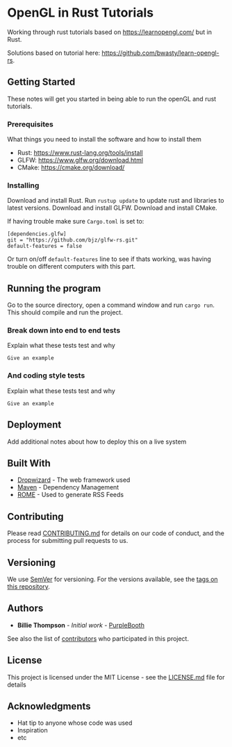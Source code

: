 # OpenGL in Rust Tutorials

Working through rust tutorials based on https://learnopengl.com/ but in Rust.

Solutions based on tutorial here: https://github.com/bwasty/learn-opengl-rs.

## Getting Started

These notes will get you started in being able to run the openGL and rust tutorials. 

### Prerequisites

What things you need to install the software and how to install them

- Rust: https://www.rust-lang.org/tools/install
- GLFW: https://www.glfw.org/download.html
- CMake: https://cmake.org/download/

### Installing

Download and install Rust.
Run `rustup update` to update rust and libraries to latest versions.
Download and install GLFW.
Download and install CMake. 

If having trouble make sure `Cargo.toml` is set to:

```
[dependencies.glfw]
git = "https://github.com/bjz/glfw-rs.git"
default-features = false
```

Or turn on/off `default-features` line to see if thats working, was having trouble on different computers with this part.

## Running the program

Go to the source directory, open a command window and run `cargo run`. This should compile and run the project.

### Break down into end to end tests

Explain what these tests test and why

```
Give an example
```

### And coding style tests

Explain what these tests test and why

```
Give an example
```

## Deployment

Add additional notes about how to deploy this on a live system

## Built With

* [Dropwizard](http://www.dropwizard.io/1.0.2/docs/) - The web framework used
* [Maven](https://maven.apache.org/) - Dependency Management
* [ROME](https://rometools.github.io/rome/) - Used to generate RSS Feeds

## Contributing

Please read [CONTRIBUTING.md]() for details on our code of conduct, and the process for submitting pull requests to us.

## Versioning

We use [SemVer]() for versioning. For the versions available, see the [tags on this repository](https://github.com/your/project/tags). 

## Authors

* **Billie Thompson** - *Initial work* - [PurpleBooth](https://github.com/PurpleBooth)

See also the list of [contributors](https://github.com/your/project/contributors) who participated in this project.

## License

This project is licensed under the MIT License - see the [LICENSE.md](LICENSE.md) file for details

## Acknowledgments

* Hat tip to anyone whose code was used
* Inspiration
* etc
